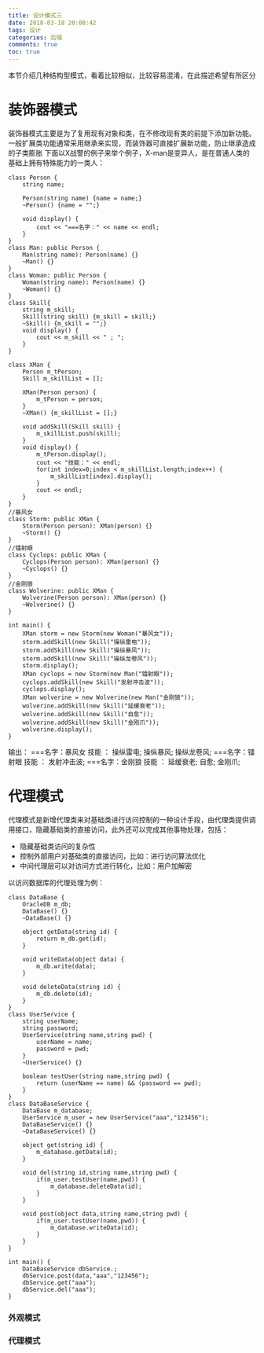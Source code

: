 ```yaml
---
title: 设计模式三
date: 2018-03-18 20:08:42
tags: 设计
categories: 后端
comments: true
toc: true
---
```


本节介绍几种结构型模式，看着比较相似，比较容易混淆，在此描述希望有所区分
<!--more-->

# 装饰器模式
装饰器模式主要是为了复用现有对象和类，在不修改现有类的前提下添加新功能。
一般扩展类功能通常采用继承来实现，而装饰器可直接扩展新功能，防止继承造成的子类膨胀
下面以X战警的例子来举个例子，X-man是变异人，是在普通人类的基础上拥有特殊能力的一类人：

    class Person {
        string name;

        Person(string name) {name = name;}
        ~Person() {name = "";}

        void display() {
            cout << "===名字：" << name << endl;
        }
    }
    class Man: public Person {
        Man(string name): Person(name) {}
        ~Man() {}
    }
    class Woman: public Person {
        Woman(string name): Person(name) {}
        ~Woman() {}
    }
    class Skill{
        string m_skill;
        Skill(string skill) {m_skill = skill;}
        ~Skill() {m_skill = "";}
        void display() {
            cout << m_skill << " ; ";
        }
    }

    class XMan {
        Person m_tPerson;
        Skill m_skillList = [];

        XMan(Person person) {
            m_tPerson = person;
        }
        ~XMan() {m_skillList = [];}

        void addSkill(Skill skill) {
            m_skillList.push(skill);
        }
        void display() {
            m_tPerson.display();
            cout << "技能：" << endl;
            for(int index=0;index < m_skillList.length;index++) {
                m_skillList[index].display();
            }
            cout << endl;
        }
    }
    //暴风女
    class Storm: public XMan {
        Storm(Person person): XMan(person) {}
        ~Storm() {}
    }
    //镭射眼
    class Cyclops: public XMan {
        Cyclops(Person person): XMan(person) {}
        ~Cyclops() {}
    }
    //金刚狼
    class Wolverine: public XMan {
        Wolverine(Person person): XMan(person) {}
        ~Wolverine() {}
    }

    int main() {
        XMan storm = new Storm(new Woman("暴风女"));
        storm.addSkill(new Skill("操纵雷电"));
        storm.addSkill(new Skill("操纵暴风"));
        storm.addSkill(new Skill("操纵龙卷风"));
        storm.display();
        XMan cyclops = new Storm(new Man("镭射眼"));
        cyclops.addSkill(new Skill("发射冲击波"));
        cyclops.display();
        XMan wolverine = new Wolverine(new Man("金刚狼"));
        wolverine.addSkill(new Skill("延缓衰老"));
        wolverine.addSkill(new Skill("自愈"));
        wolverine.addSkill(new Skill("金刚爪"));
        wolverine.display();
    }

输出：
===名字：暴风女
技能 ： 操纵雷电; 操纵暴风; 操纵龙卷风;
===名字：镭射眼
技能 ： 发射冲击波;
===名字：金刚狼
技能 ： 延缓衰老; 自愈; 金刚爪;

# 代理模式
代理模式是新增代理类来对基础类进行访问控制的一种设计手段，由代理类提供调用接口，隐藏基础类的直接访问，此外还可以完成其他事物处理，包括：

- 隐藏基础类访问的复杂性
- 控制外部用户对基础类的直接访问，比如：进行访问算法优化
- 中间代理层可以对访问方式进行转化，比如：用户加解密

以访问数据库的代理处理为例：

    class DataBase {
        OracleDB m_db;
        DataBase() {}
        ~DataBase() {}

        object getData(string id) {
            return m_db.get(id);
        }

        void writeData(object data) {
            m_db.write(data);
        }

        void deleteData(string id) {
            m_db.delete(id);
        }
    }
    class UserService {
        string userName;
        string password;
        UserService(string name,string pwd) {
            userName = name;
            password = pwd;
        }
        ~UserService() {}

        boolean testUser(string name,string pwd) {
            return (userName == name) && (password == pwd);
        }
    }
    class DataBaseService {
        DataBase m_database;
        UserService m_user = new UserService("aaa","123456");
        DataBaseService() {}
        ~DataBaseService() {}

        object get(string id) {
            m_database.getData(id);
        }

        void del(string id,string name,string pwd) {
            if(m_user.testUser(name,pwd)) {
                m_database.deleteData(id);
            }
        }

        void post(object data,string name,string pwd) {
            if(m_user.testUser(name,pwd)) {
                m_database.writeData(id);
            }
        }
    }

    int main() {
        DataBaseService dbService.;
        dbService.post(data,"aaa","123456");
        dbService.get("aaa");
        dbService.del("aaa");
    }


### 外观模式

### 代理模式
